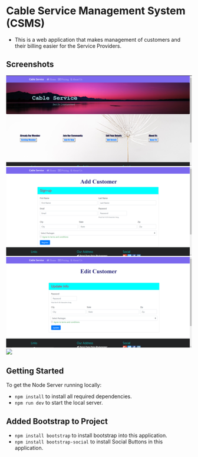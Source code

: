 # Cable Service Management System (CSMS)
- This is a web application that makes management of customers and their billing easier for the Service Providers.

## Screenshots
![](ss/Screenshot1.png)
![](ss/Screenshot2.png)
![](ss/Screenshot3.png)
![](ss.Screenshot4.png)

## Getting Started
To get the Node Server running locally: 
- `npm install` to install all required dependencies.
- `npm run dev` to start the local server.

## Added Bootstrap to Project
- `npm install bootstrap` to install bootstrap into this application.
- `npm install bootstrap-social` to install Social Buttons in this application.

